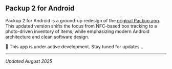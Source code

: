 ## Packup 2 for Android

Packup 2 for Android is a ground-up redesign of the [original Packup app](https://github.com/ashwinravrao/Packup). This updated version shifts the focus from NFC-based box tracking to a photo-driven inventory of items, while emphasizing modern Android architecture and clean software design.

🚧 This app is under active development. Stay tuned for updates...

---
_Updated August 2025_
